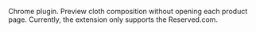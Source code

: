 Chrome plugin. Preview cloth composition without opening each product page.
Currently, the extension only supports the Reserved.com.
